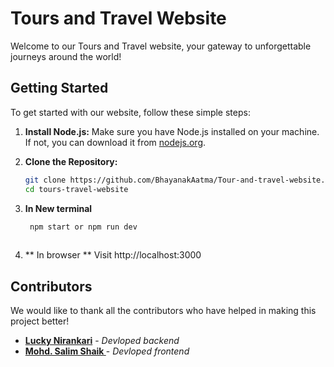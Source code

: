 # Tours and Travel Website

Welcome to our Tours and Travel website, your gateway to unforgettable journeys around the world!

## Getting Started

To get started with our website, follow these simple steps:

1. **Install Node.js:** Make sure you have Node.js installed on your machine. If not, you can download it from [nodejs.org](https://nodejs.org/).

2. **Clone the Repository:**
   ```bash
   git clone https://github.com/BhayanakAatma/Tour-and-travel-website.git   
   cd tours-travel-website

3. **In New terminal**
   ```bash
    npm start or npm run dev
 
 4. ** In browser **
    Visit http://localhost:3000

## Contributors

We would like to thank all the contributors who have helped in making this project better!

- **[Lucky Nirankari](https://github.com/BhayanakAatma)** - *Devloped backend*
- **[Mohd. Salim Shaik ](https://github.com/Salim-333)** - *Devloped frontend*


